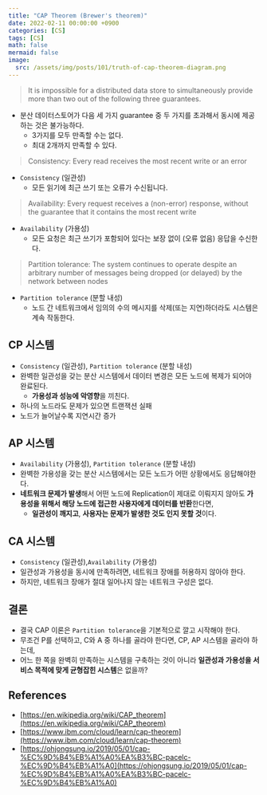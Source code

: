 ```yaml
---
title: "CAP Theorem (Brewer's theorem)"
date: 2022-02-11 00:00:00 +0900
categories: [CS]
tags: [CS]
math: false
mermaid: false
image:
  src: /assets/img/posts/101/truth-of-cap-theorem-diagram.png
---
```


> It is impossible for a distributed data store to simultaneously provide more than two out of the following three guarantees.

- 분산 데이터스토어가 다음 세 가지 guarantee 중 두 가지를 초과해서 동시에 제공하는 것은 불가능하다.
  - 3가지를 모두 만족할 수는 없다.
  - 최대 2개까지 만족할 수 있다.

> Consistency: Every read receives the most recent write or an error

- `Consistency` (일관성)
  - 모든 읽기에 최근 쓰기 또는 오류가 수신됩니다.

> Availability: Every request receives a (non-error) response, without the guarantee that it contains the most recent write

- `Availability` (가용성)
  - 모든 요청은 최근 쓰기가 포함되어 있다는 보장 없이 (오류 없음) 응답을 수신한다.

> Partition tolerance: The system continues to operate despite an arbitrary number of messages being dropped (or delayed) by the network between nodes

- `Partition tolerance` (분할 내성)
  - 노드 간 네트워크에서 임의의 수의 메시지를 삭제(또는 지연)하더라도 시스템은 계속 작동한다.

## CP 시스템

- `Consistency` (일관성), `Partition tolerance` (분할 내성)
- 완벽한 일관성을 갖는 분산 시스템에서 데이터 변경은 모든 노드에 복제가 되어야 완료된다.
  - **가용성과 성능에 악영향**을 끼친다.
- 하나의 노드라도 문제가 있으면 트랜잭션 실패
- 노드가 늘어날수록 지연시간 증가

## AP 시스템

- `Availability` (가용성), `Partition tolerance` (분할 내성)
- 완벽한 가용성을 갖는 분산 시스템에서는 모든 노드가 어떤 상황에서도 응답해야한다.
- **네트워크 문제가 발생**해서 어떤 노드에 Replication이 제대로 이뤄지지 않아도 **가용성을 위해서 해당 노드에 접근한 사용자에게 데이터를 반환**한다면,
  - **일관성이 깨지고**, **사용자는 문제가 발생한 것도 인지 못할 것**이다.

## CA 시스템

- `Consistency` (일관성),`Availability` (가용성)
- 일관성과 가용성을 동시에 만족하려면, 네트워크 장애를 허용하지 않아야 한다.
- 하지만, 네트워크 장애가 절대 일어나지 않는 네트워크 구성은 없다.

## 결론

- 결국 CAP 이론은 `Partition tolerance`을 기본적으로 깔고 시작해야 한다.
- 무조건 P를 선택하고, C와 A 중 하나를 골라야 한다면, CP, AP 시스템을 골라야 하는데,
- 어느 한 쪽을 완벽히 만족하는 시스템을 구축하는 것이 아니라 **일관성과 가용성을 서비스 목적에 맞게 균형잡힌 시스템**은 없을까?

## References

- [https://en.wikipedia.org/wiki/CAP_theorem](https://en.wikipedia.org/wiki/CAP_theorem)
- [https://www.ibm.com/cloud/learn/cap-theorem](https://www.ibm.com/cloud/learn/cap-theorem)
- [https://ohjongsung.io/2019/05/01/cap-%EC%9D%B4%EB%A1%A0%EA%B3%BC-pacelc-%EC%9D%B4%EB%A1%A0](https://ohjongsung.io/2019/05/01/cap-%EC%9D%B4%EB%A1%A0%EA%B3%BC-pacelc-%EC%9D%B4%EB%A1%A0)

[1]: https://ohjongsung.io/2019/05/01/cap-%EC%9D%B4%EB%A1%A0%EA%B3%BC-pacelc-%EC%9D%B4%EB%A1%A0
